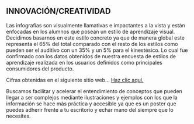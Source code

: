 ## INNOVACIÓN/CREATIVIDAD
Las infografías son visualmente llamativas e impactantes a la vista y están enfocadas en los alumnos que posean un estilo de aprendizaje visual. Decidimos basarnos en este estilo concreto ya que de manera global este representa el 65% del total comparado con el resto de los estilos como pueden ser el auditivo con un 35% y un 5% para el kinestésico. Lo cual fue confirmado con los datos obtenidos de nuestra encuesta de estilos de aprendizaje realizada en los usuarios definidos como principales consumidores del producto.

Cifras obtenidas en el siguiente sitio web... [Haz clic aquí.](https://gabrielyadrian.com/tipos-estilos-aprendizaje-ninos/#t-1634502313310)

Buscamos facilitar y acelerar el entendimiento de conceptos que pueden llegar a ser complejos mediante ilustraciones y ejemplos con los que la información se hace más práctica y accesible ya que es un poster que puedes adherir frente a tu escritorio y echar mano del siempre que lo necesites.
